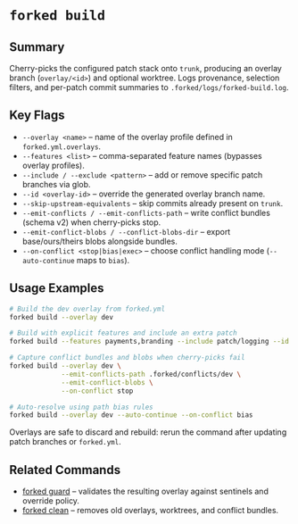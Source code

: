 # `forked build`

## Summary
Cherry-picks the configured patch stack onto `trunk`, producing an overlay branch (`overlay/<id>`) and optional worktree. Logs provenance, selection filters, and per-patch commit summaries to `.forked/logs/forked-build.log`.

## Key Flags
- `--overlay <name>` – name of the overlay profile defined in `forked.yml.overlays`.
- `--features <list>` – comma-separated feature names (bypasses overlay profiles).
- `--include / --exclude <pattern>` – add or remove specific patch branches via glob.
- `--id <overlay-id>` – override the generated overlay branch name.
- `--skip-upstream-equivalents` – skip commits already present on `trunk`.
- `--emit-conflicts / --emit-conflicts-path` – write conflict bundles (schema v2) when cherry-picks stop.
- `--emit-conflict-blobs / --conflict-blobs-dir` – export base/ours/theirs blobs alongside bundles.
- `--on-conflict <stop|bias|exec>` – choose conflict handling mode (`--auto-continue` maps to `bias`).

## Usage Examples
```bash
# Build the dev overlay from forked.yml
forked build --overlay dev

# Build with explicit features and include an extra patch
forked build --features payments,branding --include patch/logging --id dev-plus

# Capture conflict bundles and blobs when cherry-picks fail
forked build --overlay dev \
             --emit-conflicts-path .forked/conflicts/dev \
             --emit-conflict-blobs \
             --on-conflict stop

# Auto-resolve using path bias rules
forked build --overlay dev --auto-continue --on-conflict bias
```

Overlays are safe to discard and rebuild: rerun the command after updating patch branches or `forked.yml`.

## Related Commands
- [forked guard](guard.md) – validates the resulting overlay against sentinels and override policy.
- [forked clean](clean.md) – removes old overlays, worktrees, and conflict bundles.
